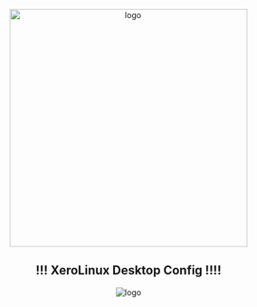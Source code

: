 <p align="center">
    <img width="420" src="https://i.imgur.com/QWqMIsr.png" alt="logo">
</p>

<h2 align="center">!!! XeroLinux Desktop Config !!!!</h2>

<p align="center">
    <img src="https://i.imgur.com/L9UgYBN.jpeg" alt="logo">
</p>
